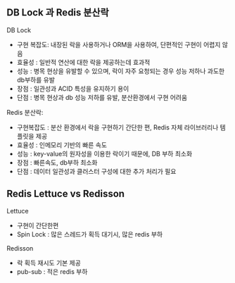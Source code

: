 <h2>DB Lock 과 Redis 분산락</h2>

DB Lock

 - 구현 복잡도: 내장된 락을 사용하거나 ORM을 사용하여, 단편적인 구현이 어렵지 않음
 - 효율성 : 일반적 연산에 대한 락을 제공하는데 효과적
 - 성능 : 병목 현상을 유발할 수 있으며, 락이 자주 요청되는 경우 성능 저하나 과도한 db부하를 유발
 - 장점 : 일관성과  ACID 특성을 유지하기 용이
 - 단점 : 병목 현상과 db 성능 저하를 유발, 분산환경에서 구현 어려움

Redis 분산락:

 - 구현복잡도 : 분산 환경에서 락을 구현하기 간단한 편, Redis 자체 라이브러리나 템플릿을 제공
 - 효율성 : 인메모리 기반의 빠른 속도
 - 성능 : key-value의 원자성을 이용한 락이기 때문에, DB 부하 최소화
 - 장점 : 빠른속도, db부하 최소화
 - 단점 : 데이터 일관성과 클러스터 구성에 대한 추가 처리가 필요
 
    
<h2>Redis Lettuce vs Redisson</h2>

Lettuce
 - 구현이 간단한편
 - Spin Lock : 많은 스레드가 획득 대기시, 많은 redis 부하

Redisson
 - 락 획득 재시도 기본 제공
 - pub-sub : 적은 redis 부하



